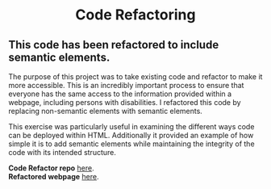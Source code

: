 <h1 style="text-align: center;">Code Refactoring</h1> 


## This code has been refactored to include semantic elements.

The purpose of this project was to take existing code and refactor to make it more accessible. This is an incredibly important process to ensure that everyone has the same access to the information provided within a webpage, including persons with disabilities. I refactored this code by replacing non-semantic elements with semantic elements. 

This exercise was particularly useful in examining the different ways code can be deployed within HTML.  Additionally it provided an example of how simple it is to add semantic elements while maintaining the integrity of the code with its intended structure.

**Code Refactor repo** [here](https://github.com/lee-amber-alex/Code.Refactor).    
**Refactored webpage** [here](https://lee-amber-alex.github.io/Code.Refactor/).




